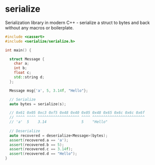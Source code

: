# serialize
Serialization library in modern C++ - serialize a struct to bytes and back without any macros or boilerplate.

```cpp
#include <cassert>
#include <serialize/serialize.h>

int main() {

  struct Message {
    char a;
    int b;
    float c;
    std::string d;
  };

  Message msg{'a', 5, 3.14f, "Hello"};

  // Serialize
  auto bytes = serialize(s);

  // 0x61 0x05 0xc3 0xf5 0x48 0x40 0x05 0x48 0x65 0x6c 0x6c 0x6f
  // ^^^^ ^^^^ ^^^^^^^^^^^^^^^^^^^ ^^^^ ^^^^^^^^^^^^^^^^^^^^^^^^
  // 'a'  5    3.14                5    "Hello"
  
  // Deserialize
  auto recovered = deserialize<Message>(bytes);
  assert(recovered.a == 'a');
  assert(recovered.b == 5);
  assert(recovered.c == 3.14f);
  assert(recovered.d == "Hello");  
}

```
